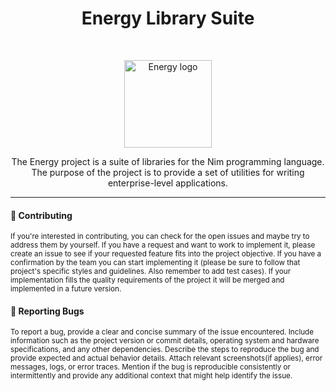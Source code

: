 <h1 align="center">Energy Library Suite</h1><br>

<p align="center">
  <a href="https://energy-nim.org/">
    <img src="https://j8s5.c14.e2-5.dev/energy/resources/Energy logo.png" alt="Energy logo" height="140">
  </a>
</p>

<p align="center">
  The Energy project is a suite of libraries for the Nim programming language. The purpose of the project is to provide a set of utilities for writing enterprise-level applications.
</p>


----

#### :wave: Contributing

<sub>If you're interested in contributing, you can check for the open issues and maybe try to address them by yourself.
If you have a request and want to work to implement it, please create an issue to see if your requested feature fits into the project objective. If you have a confirmation by the team you can start implementing it (please be sure to follow that project's specific styles and guidelines. Also remember to add test cases). If your implementation fills the quality requirements of the project it will be merged and implemented in a future version.<sub>


#### :bug: Reporting Bugs

<sub>To report a bug, provide a clear and concise summary of the issue encountered. Include information such as the project version or commit details, operating system and hardware specifications, and any other dependencies. Describe the steps to reproduce the bug and provide expected and actual behavior details. Attach relevant screenshots(if applies), error messages, logs, or error traces. Mention if the bug is reproducible consistently or intermittently and provide any additional context that might help identify the issue.</sub>
